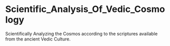 # Scientific_Analysis_Of_Vedic_Cosmology
Scientifically Analyzing the Cosmos according to the scriptures available from the ancient Vedic Culture.
